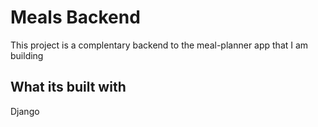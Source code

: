 # Meals Backend

This project is a complentary backend to the meal-planner app that I am building

## What its built with

Django